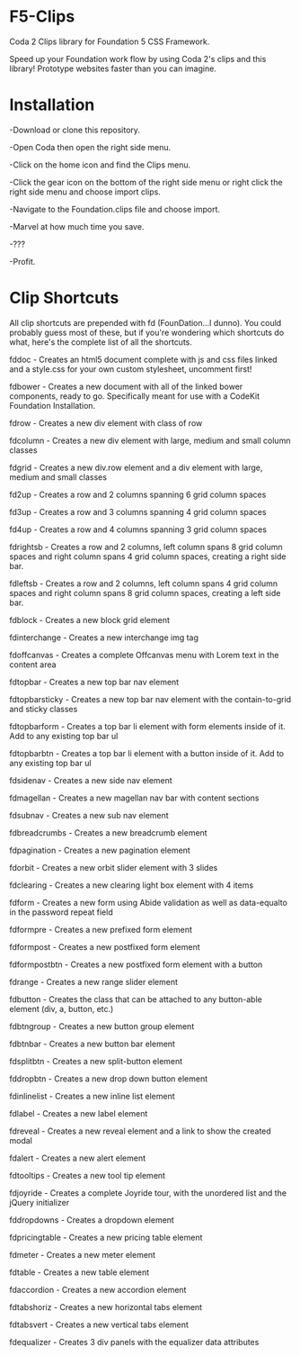F5-Clips
========

Coda 2 Clips library for Foundation 5 CSS Framework.

Speed up your Foundation work flow by using Coda 2's clips and this library! Prototype websites faster than you can imagine. 

Installation
========

-Download or clone this repository.

-Open Coda then open the right side menu.

-Click on the home icon and find the Clips menu.

-Click the gear icon on the bottom of the right side menu or right click the right side menu and choose import clips.

-Navigate to the Foundation.clips file and choose import.

-Marvel at how much time you save.

-???

-Profit.

Clip Shortcuts
========
All clip shortcuts are prepended with fd (FounDation...I dunno). You could probably guess most of these, but if you're wondering which shortcuts do what, here's the complete list of all the shortcuts.



fddoc - Creates an html5 document complete with js and css files linked and a style.css for your own custom stylesheet, uncomment first!

fdbower - Creates a new document with all of the linked bower components, ready to go. Specifically meant for use with a CodeKit Foundation Installation.

fdrow - Creates a new div element with class of row

fdcolumn - Creates a new div element with large, medium and small column classes

fdgrid - Creates a new div.row element and a div element with large, medium and small classes

fd2up - Creates a row and 2 columns spanning 6 grid column spaces

fd3up - Creates a row and 3 columns spanning 4 grid column spaces

fd4up - Creates a row and 4 columns spanning 3 grid column spaces

fdrightsb - Creates a row and 2 columns, left column spans 8 grid column spaces and right column spans 4 grid column spaces, creating a right side bar.

fdleftsb - Creates a row and 2 columns, left column spans 4 grid column spaces and right column spans 8 grid column spaces, creating a left side bar.

fdblock - Creates a new block grid element

fdinterchange - Creates a new interchange img tag

fdoffcanvas - Creates a complete Offcanvas menu with Lorem text in the content area

fdtopbar - Creates a new top bar nav element

fdtopbarsticky - Creates a new top bar nav element with the contain-to-grid and sticky classes

fdtopbarform - Creates a top bar li element with form elements inside of it. Add to any existing top bar ul

fdtopbarbtn - Creates a top bar li element with a button inside of it. Add to any existing top bar ul

fdsidenav - Creates a new side nav element

fdmagellan - Creates a new magellan nav bar with content sections

fdsubnav - Creates a new sub nav element

fdbreadcrumbs - Creates a new breadcrumb element

fdpagination - Creates a new pagination element

fdorbit - Creates a new orbit slider element with 3 slides

fdclearing - Creates a new clearing light box element with 4 items

fdform - Creates a new form using Abide validation as well as data-equalto in the password repeat field

fdformpre - Creates a new prefixed form element

fdformpost - Creates a new postfixed form element

fdformpostbtn - Creates a new postfixed form element with a button

fdrange - Creates a new range slider element

fdbutton - Creates the class that can be attached to any button-able element (div, a, button, etc.)

fdbtngroup - Creates a new button group element

fdbtnbar - Creates a new button bar element

fdsplitbtn - Creates a new split-button element

fddropbtn - Creates a new drop down button element

fdinlinelist - Creates a new inline list element

fdlabel - Creates a new label element

fdreveal - Creates a new reveal element and a link to show the created modal

fdalert - Creates a new alert element

fdtooltips - Creates a new tool tip element

fdjoyride - Creates a complete Joyride tour, with the unordered list and the jQuery initializer

fddropdowns - Creates a dropdown element

fdpricingtable - Creates a new pricing table element

fdmeter - Creates a new meter element

fdtable - Creates a new table element

fdaccordion - Creates a new accordion element

fdtabshoriz - Creates a new horizontal tabs element

fdtabsvert - Creates a new vertical tabs element

fdequalizer - Creates 3 div panels with the equalizer data attributes
